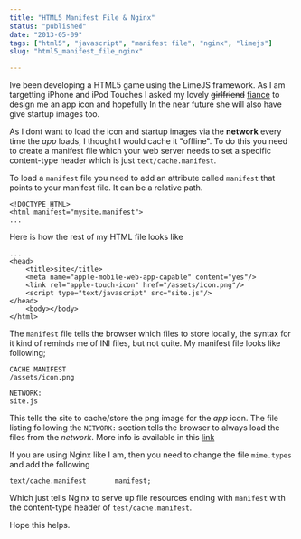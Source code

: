 ```yaml
---
title: "HTML5 Manifest File & Nginx"
status: "published"
date: "2013-05-09"
tags: ["html5", "javascript", "manifest file", "nginx", "limejs"]
slug: "html5_manifest_file_nginx"

---
```


Ive been developing a HTML5 game using the LimeJS framework. As I am targetting iPhone and iPod Touches I asked my lovely <del>girlfriend</del> [fiance](https://aurorachiarello.com) to design me an app icon and hopefully In the near future she will also have give startup images too.

As I dont want to load the icon and startup images via the __network__ every time the _app_ loads, I thought I would cache it "offline". To do this you need to create a manifest file which your web server needs to set a specific content-type header which is just `text/cache.manifest`.

To load a `manifest` file you need to add an attribute called `manifest` that points to your manifest file. It can be a relative path.

```
<!DOCTYPE HTML>
<html manifest="mysite.manifest">
...
```

Here is how the rest of my HTML file looks like

```
...
<head>
    <title>site</title>
    <meta name="apple-mobile-web-app-capable" content="yes"/>
    <link rel="apple-touch-icon" href="/assets/icon.png"/>
    <script type="text/javascript" src="site.js"/>
</head>
    <body></body>
</html>
```

The `manifest` file tells the browser which files to store locally, the syntax for it kind of reminds me of INI files, but not quite. My manifest file looks like following;

```
CACHE MANIFEST
/assets/icon.png

NETWORK:
site.js
```

This tells the site to cache/store the png image for the _app_ icon. The file listing following the `NETWORK:` section tells the browser to always load the files from the _network_.  More info is available in this [link](https://www.html5rocks.com/en/tutorials/appcache/beginner/)

If you are using Nginx like I am, then you need to change the file `mime.types` and add the following

```
text/cache.manifest       manifest;
```

Which just tells Nginx to serve up file resources ending with `manifest` with the content-type header of `test/cache.manifest`.


Hope this helps.
